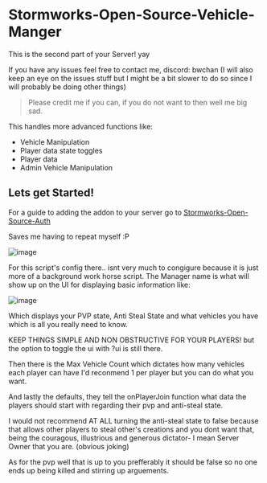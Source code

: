 # Stormworks-Open-Source-Vehicle-Manger

This is the second part of your Server! yay

If you have any issues feel free to contact me, discord: bwchan (I will also keep an eye on the issues stuff but I might be a bit slower to do so since I will probably be doing other things)

> Please credit me if you can, if you do not want to then well me big sad.

This handles more advanced functions like:
- Vehicle Manipulation
- Player data state toggles
- Player data
- Admin Vehicle Manipulation

## Lets get Started!

For a guide to adding the addon to your server go to [Stormworks-Open-Source-Auth](https://github.com/Bw-Chan/Stormworks-Open-Source-Auth)

Saves me having to repeat myself :P

![image](https://github.com/user-attachments/assets/d16a959f-61ef-499e-a6f5-d483bed6df3a)

For this script's config there.. isnt very much to congigure because it is just more of a background work horse script.
The Manager name is what will show up on the UI for displaying basic information like:

![image](https://github.com/user-attachments/assets/cd2acb31-7758-415b-a727-e6e67506d2f9)

Which displays your PVP state, Anti Steal State and what vehicles you have which is all you really need to know.

KEEP THINGS SIMPLE AND NON OBSTRUCTIVE FOR YOUR PLAYERS! but the option to toggle the ui with ?ui is still there.

Then there is the Max Vehicle Count which dictates how many vehicles each player can have I'd reconmend 1 per player but you can do what you want.

And lastly the defaults, they tell the onPlayerJoin function what data the players should start with regarding their pvp and anti-steal state.

I would not recommend AT ALL turning the anti-steal state to false because that allows other players to steal other's creations and you dont want that, being the couragous, illustrious and generous dictator- I mean Server Owner that you are. (obvious joking)

As for the pvp well that is up to you prefferably it should be false so no one ends up being killed and stirring up arguements.
